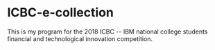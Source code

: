 # ICBC-e-collection
This is my program for the 2018 ICBC -- IBM national college students financial and technological innovation competition.

